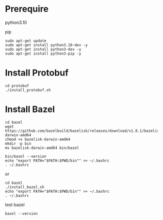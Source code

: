 
# Prerequire 
python3.10

pip

```
sudo apt-get update
sudo apt-get install python3.10-dev -y
sudo apt-get install python3-dev -y
sudo apt-get install python3-pip -y
```

# Install Protobuf
```
cd protobuf
./install_protobuf.sh
```

# Install Bazel
```
cd bazel
wget https://github.com/bazelbuild/bazelisk/releases/download/v1.8.1/bazelisk-darwin-amd64
chmod +x bazelisk-darwin-amd64
mkdir -p bin
mv bazelisk-darwin-amd64 bin/bazel

bin/bazel --version
echo "export PATH="$PATH:$PWD/bin"" >> ~/.bashrc
. ~/.bashrc
```
or
```
cd bazel
./install_bazel.sh
echo "export PATH="$PATH:$PWD/bin"" >> ~/.bashrc
. ~/.bashrc
```


test bazel
```
bazel --version
```
